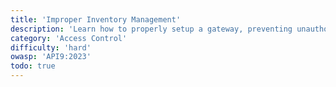 ```yaml
---
title: 'Improper Inventory Management'
description: 'Learn how to properly setup a gateway, preventing unauthorized access to the underlying API.'
category: 'Access Control'
difficulty: 'hard'
owasp: 'API9:2023'
todo: true
---
```

